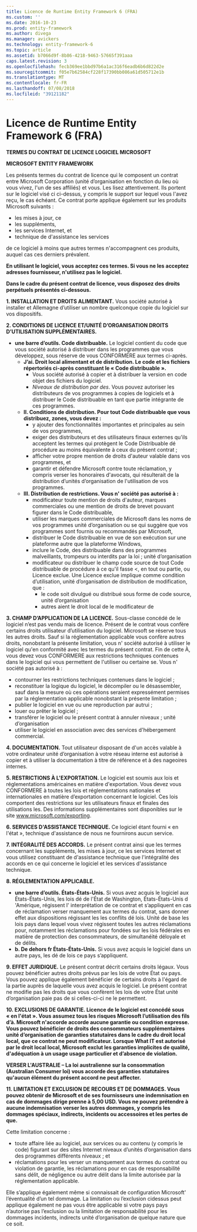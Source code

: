 ```yaml
---
title: Licence de Runtime Entity Framework 6 (FRA)
ms.custom: ''
ms.date: 2016-10-23
ms.prod: entity-framework
ms.author: divega
ms.manager: avickers
ms.technology: entity-framework-6
ms.topic: article
ms.assetid: b7066d9f-8b86-4218-9463-57665f391aaa
caps.latest.revision: 3
ms.openlocfilehash: fecb369ee1bbd97b6a1ac316f6eadb6b6d822d2e
ms.sourcegitcommit: f05e7b62584cf228f17390bb086a61d505712e1b
ms.translationtype: MT
ms.contentlocale: fr-FR
ms.lasthandoff: 07/08/2018
ms.locfileid: "39121182"
---
```

# <a name="entity-framework-6-runtime-license-fra"></a>Licence de Runtime Entity Framework 6 (FRA)
**TERMES DU CONTRAT DE LICENCE LOGICIEL MICROSOFT**

**MICROSOFT ENTITY FRAMEWORK**

Les présents termes du contrat de licence qui le composent un contrat entre Microsoft Corporation (unité d’organisation en fonction du lieu où vous vivez, l'un de ses affiliés) et vous. Les lisez attentivement. Ils portent sur le logiciel visé ci ci-dessus, y compris le support sur lequel vous l'avez reçu, le cas échéant. Ce contrat porte applique également sur les produits Microsoft suivants :

-   les mises à jour, ce
-   les suppléments,
-   les services Internet, et
-   technique de d'assistance les services

de ce logiciel à moins que autres termes n'accompagnent ces produits, auquel cas ces derniers prévalent.

**En utilisant le logiciel, vous acceptez ces termes. Si vous ne les acceptez adresses fournisseur, n'utilisez pas le logiciel.**

**Dans le cadre du présent contrat de licence, vous disposez des droits perpétuels présentés ci-dessous.**

**1.    INSTALLATION ET DROITS ALIMENTANT.** Vous société autorisé à installer et Allemagne d’utiliser un nombre quelconque copie du logiciel sur vos dispositifs.

**2.    CONDITIONS DE LICENCE ET/UNITÉ D’ORGANISATION DROITS D’UTILISATION SUPPLÉMENTAIRES.**

-   **une barre d’outils.    Code distribuable.** Le logiciel contient du code que vous société autorisé à distribuer dans les programmes que vous développez, sous réserve de vous CONFORMERE aux termes ci-après.
    -   **J’ai.      Droit local alimentant et de distribution. Le code et les fichiers répertoriés ci-après constituant le « Code distribuable ».**
        -   Vous société autorisé à copier et à distribuer la version en code objet des fichiers du logiciel.
        -   *Niveaux de distribution par des*. Vous pouvez autoriser les distributeurs de vos programmes à copies de logiciels et à distribuer le Code distribuable en tant que partie intégrante de ces programmes.
    -   **II.    Conditions de distribution. Pour tout Code distribuable que vous distribuez, zones, vous devez :**
        -   y ajouter des fonctionnalités importantes et principales au sein de vos programmes,
        -   exiger des distributeurs et des utilisateurs finaux externes qu'ils acceptent les termes qui protègent le Code Distribuable dé procédure au moins équivalente à ceux du présent contrat ;
        -   afficher votre propre mention de droits d'auteur valable dans vos programmes, et
        -   garantir et défendre Microsoft contre toute réclamation, y compris verser les honoraires d'avocats, qui résulterait de la distribution d’unités d’organisation de l'utilisation de vos programmes.
    -   **III.   Distribution de restrictions. Vous n' société pas autorisé à :**
        -   modificateur toute mention de droits d'auteur, marques commerciales ou une mention de droits de brevet pouvant figurer dans le Code distribuable,
        -   utiliser les marques commerciales de Microsoft dans les noms de vos programmes unité d’organisation ou se qui suggère que vos programmes sont fournis ou recommandés par Microsoft,
        -   distribuer le Code distribuable en vue de son exécution sur une plateforme autre que la plateforme Windows,
        -   inclure le Code, des distribuable dans des programmes malveillants, trompeurs ou interdits par la loi ; unité d’organisation
        -   modificateur ou distribuer le champ code source de tout Code distribuable de procédure à ce qu'il fasse <, en tout ou partie, ou Licence exclue. Une Licence exclue implique comme condition d’utilisation, unité d’organisation de distribution de modification, que :
            -   le code soit divulgué ou distribué sous forme de code source, unité d’organisation
            -   autres aient le droit local de le modificateur de

**3.    CHAMP D’APPLICATION DE LA LICENCE.** Sous-classe concédé de le logiciel n’est pas vendu mais de licence. Présent de le contrat vous confère certains droits utilisateur d’utilisation du logiciel. Microsoft se réserve tous les autres droits. Sauf si la réglementation applicable vous confère autres droits, nonobstant la présente limitation, vous n' société autorisé à utiliser le logiciel qu'en conformité avec les termes du présent contrat. Fin de cette À, vous devez vous CONFORMERE aux restrictions techniques contenues dans le logiciel qui vous permettent de l'utiliser ou certaine se. Vous n' société pas autorisé à :

-   contourner les restrictions techniques contenues dans le logiciel ;
-   reconstituer la logique du logiciel, le décompiler ou le désassembler, sauf dans la mesure où ces opérations seraient expressément permises par la réglementation applicable nonobstant la présente limitation ;
-   publier le logiciel en vue ou une reproduction par autrui ;
-   louer ou prêter le logiciel ;
-   transférer le logiciel ou le présent contrat à annuler niveaux ; unité d’organisation
-   utiliser le logiciel en association avec des services d'hébergement commercial.

**4.    DOCUMENTATION.** Tout utilisateur disposant de d'un accès valable à votre ordinateur unité d’organisation à votre réseau interne est autorisé à copier et à utiliser la documentation à titre de référence et à des nageoires internes.

**5.    RESTRICTIONS À L'EXPORTATION.** Le logiciel est soumis aux lois et réglementations américaines en matière d'exportation. Vous devez vous CONFORMERE à toutes les lois et réglementations nationales et internationales en matière d’exportation concernant le logiciel. Ces lois comportent des restrictions sur les utilisateurs finaux et finales des utilisations les. Des informations supplémentaires sont disponibles sur le site www.microsoft.com/exporting.

**6.    SERVICES D'ASSISTANCE TECHNIQUE.** Ce logiciel étant fourni « en l'état », technique d'assistance de nous ne fournirons aucun service.

**7.    INTÉGRALITÉ DES ACCORDS.** Le présent contrat ainsi que les termes concernant les suppléments, les mises à jour, ce les services Internet et vous utilisez constituant de d'assistance technique que l'intégralité des accords en ce qui concerne le logiciel et les services d'assistance technique.

**8.    RÉGLEMENTATION APPLICABLE.**

-   **une barre d’outils.    États-États-Unis.** Si vous avez acquis le logiciel aux États-États-Unis, les lois dé de l'État de Washington, États-États-Unis d 'Amérique, régissent l' interprétation de ce contrat et s’appliquent en cas de réclamation verser manquement aux termes du contrat, sans donner effet aux dispositions régissant les les conflits dé lois. Unité de base les lois pays dans lequel vous vivez régissent toutes les autres réclamations pour, notamment les réclamations pour fondées sur les lois fédérales en matière de protection des consommateurs, de simultanéité déloyale et de délits.
-   **b.    De dehors fr États-États-Unis.** Si vous avez acquis le logiciel dans un autre pays, les dé de lois ce pays s’appliquent.

**9.    EFFET JURIDIQUE.** Le présent contrat décrit certains droits légaux. Vous pouvez bénéficier autres droits prévus par les lois de votre État ou pays. Vous pouvez applique également bénéficier de certains droits à l'égard de la partie auprès de laquelle vous avez acquis le logiciel. Le présent contrat ne modifie pas les droits que vous confèrent les lois de votre État unité d’organisation paie pas de si celles-ci-ci ne le permettent.

**10.  EXCLUSIONS DE GARANTIE. Licence de le logiciel est concédé sous « en l'état ». Vous assumez tous les risques Microsoft l’utilisation des fils d’à. Microsoft n'accorde accorde aucune garantie ou condition expresse. Vous pouvez bénéficier de droits des consommateurs supplémentaires unité d’organisation de garanties statutaires dans le cadre du droit local local, que ce contrat ne peut modificateur. Lorsque What IT est autorisé par le droit local local, Microsoft exclut les garanties implicites de qualité, d'adéquation à un usage usage particulier et d’absence de violation.**

**VERSER L'AUSTRALIE – La loi australienne sur la consommation (Australian Consumer loi) vous accorde des garanties statutaires qu'aucun élément du présent accord ne peut affecter.**

**11.  LIMITATION ET EXCLUSION DE RECOURS ET DE DOMMAGES. Vous pouvez obtenir de Microsoft et de ses fournisseurs une indemnisation en cas de dommages dirige prenne à 5,00 USD. Vous ne pouvez prétendre à aucune indemnisation verser les autres dommages, y compris les dommages spéciaux, indirects, incidents ou accessoires et les pertes de que.**

Cette limitation concerne :

-   toute affaire liée au logiciel, aux services ou au contenu (y compris le code) figurant sur des sites Internet niveaux d’unités d’organisation dans des programmes différents niveaux ; et
-   réclamations pour les verser un manquement aux termes du contrat ou violation de garantie, les réclamations pour en cas de responsabilité sans délit, de négligence ou autre délit dans la limite autorisée par la réglementation applicable.

Elle s’applique également même si connaissait de configuration Microsoft' l’éventualité d’un tel dommage. La limitation ou l’exclusion cidessus peut applique également ne pas vous être applicable si votre pays pays n’autorise pas l’exclusion ou la limitation de responsabilité pour les dommages incidents, indirects unité d’organisation de quelque nature que ce soit.
